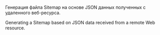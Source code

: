 Генерация файла Sitemap на основе JSON данных полученных с удаленного веб-ресурса.

Generating a Sitemap based on JSON data received from a remote Web resource.
